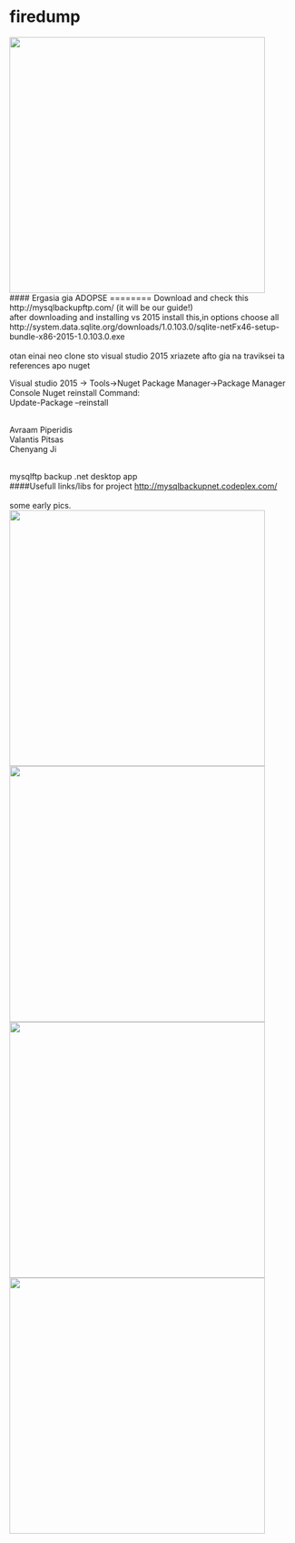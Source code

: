 # firedump 
<img src="https://raw.githubusercontent.com/avraampiperidis/firedump/master/Firedump/Firedump/resources/firedump.png" width="450"/>
<br>
#### Ergasia gia ADOPSE
========
Download and check this http://mysqlbackupftp.com/ (it will be our guide!) <br>
after downloading and installing vs 2015 install this,in options choose all <br>
http://system.data.sqlite.org/downloads/1.0.103.0/sqlite-netFx46-setup-bundle-x86-2015-1.0.103.0.exe <br>
<br>
otan einai neo clone sto visual studio 2015 xriazete afto gia na traviksei ta references apo nuget <br>

Visual studio 2015 -> Tools->Nuget Package Manager->Package Manager Console
Nuget reinstall Command:<br>  Update-Package –reinstall

<br>
Avraam Piperidis<br>
Valantis Pitsas<br>
Chenyang Ji <br>
<br>

mysqlftp backup .net desktop app <br>
####Usefull links/libs for  project
http://mysqlbackupnet.codeplex.com/ <br>
<br>
some early pics.<br>
<img src="https://github.com/avraampiperidis/firedump/blob/master/icons/pic1.PNG?raw=true" width="450" />
<br>
<img src="https://github.com/avraampiperidis/firedump/blob/master/icons/pic2.PNG?raw=true" width="450" />
<br>
<img src="https://github.com/avraampiperidis/firedump/blob/master/icons/pic3.PNG?raw=true" width="450" />
<br>
<img src="https://github.com/avraampiperidis/firedump/blob/master/icons/pic4.PNG?raw=true" width="450" />
